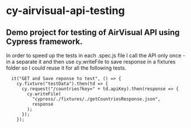 # cy-airvisual-api-testing
## Demo project for testing of AirVisual API using Cypress framework.

In order to speed up the tests in each .spec.js file I call the API only once - in a separate it and then use cy.writeFile to save response in a fixtures folder so I could reuse it for all the following tests.

```
  it("GET and Save reponse to test", () => {
    cy.fixture("testData").then(td => {
      cy.request("/countries?key=" + td.apiKey).then(response => {
        cy.writeFile(
          "cypress/./fixtures/./getCountriesResponse.json",
          response
        );
      });
    });
```
